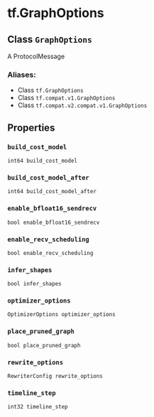 <div itemscope itemtype="http://developers.google.com/ReferenceObject">
<meta itemprop="name" content="tf.GraphOptions" />
<meta itemprop="path" content="Stable" />
<meta itemprop="property" content="build_cost_model"/>
<meta itemprop="property" content="build_cost_model_after"/>
<meta itemprop="property" content="enable_bfloat16_sendrecv"/>
<meta itemprop="property" content="enable_recv_scheduling"/>
<meta itemprop="property" content="infer_shapes"/>
<meta itemprop="property" content="optimizer_options"/>
<meta itemprop="property" content="place_pruned_graph"/>
<meta itemprop="property" content="rewrite_options"/>
<meta itemprop="property" content="timeline_step"/>
</div>

# tf.GraphOptions

## Class `GraphOptions`

A ProtocolMessage



### Aliases:

* Class `tf.GraphOptions`
* Class `tf.compat.v1.GraphOptions`
* Class `tf.compat.v2.compat.v1.GraphOptions`

<!-- Placeholder for "Used in" -->


## Properties

<h3 id="build_cost_model"><code>build_cost_model</code></h3>

`int64 build_cost_model`


<h3 id="build_cost_model_after"><code>build_cost_model_after</code></h3>

`int64 build_cost_model_after`


<h3 id="enable_bfloat16_sendrecv"><code>enable_bfloat16_sendrecv</code></h3>

`bool enable_bfloat16_sendrecv`


<h3 id="enable_recv_scheduling"><code>enable_recv_scheduling</code></h3>

`bool enable_recv_scheduling`


<h3 id="infer_shapes"><code>infer_shapes</code></h3>

`bool infer_shapes`


<h3 id="optimizer_options"><code>optimizer_options</code></h3>

`OptimizerOptions optimizer_options`


<h3 id="place_pruned_graph"><code>place_pruned_graph</code></h3>

`bool place_pruned_graph`


<h3 id="rewrite_options"><code>rewrite_options</code></h3>

`RewriterConfig rewrite_options`


<h3 id="timeline_step"><code>timeline_step</code></h3>

`int32 timeline_step`




